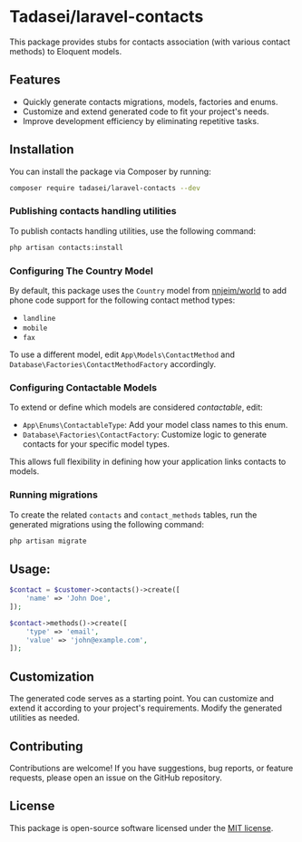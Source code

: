 
# Tadasei/laravel-contacts

This package provides stubs for contacts association (with various contact methods) to Eloquent models.

## Features

- Quickly generate contacts migrations, models, factories and enums.
- Customize and extend generated code to fit your project's needs.
- Improve development efficiency by eliminating repetitive tasks.

## Installation

You can install the package via Composer by running:

```bash
composer require tadasei/laravel-contacts --dev
```

### Publishing contacts handling utilities

To publish contacts handling utilities, use the following command:

```bash
php artisan contacts:install
```

### Configuring The Country Model

By default, this package uses the `Country` model from [nnjeim/world](https://github.com/nnjeim/world) to add phone code support for the following contact method types:

* `landline`
* `mobile`
* `fax`

To use a different model, edit `App\Models\ContactMethod` and `Database\Factories\ContactMethodFactory` accordingly.

### Configuring Contactable Models

To extend or define which models are considered *contactable*, edit:

* `App\Enums\ContactableType`: Add your model class names to this enum.
* `Database\Factories\ContactFactory`: Customize logic to generate contacts for your specific model types.

This allows full flexibility in defining how your application links contacts to models.

### Running migrations

To create the related `contacts` and `contact_methods` tables, run the generated migrations using the following command:

```bash
php artisan migrate
```

## Usage:

```php
$contact = $customer->contacts()->create([
    'name' => 'John Doe',
]);

$contact->methods()->create([
    'type' => 'email',
    'value' => 'john@example.com',
]);
```

## Customization

The generated code serves as a starting point. You can customize and extend it according to your project's requirements. Modify the generated utilities as needed.

## Contributing

Contributions are welcome! If you have suggestions, bug reports, or feature requests, please open an issue on the GitHub repository.

## License

This package is open-source software licensed under the [MIT license](LICENSE).
